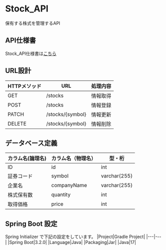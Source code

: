 # Stock_API

保有する株式を管理するAPI

## API仕様書
Stock_API仕様書は[こちら](https://kiki0911.github.io/Stock_API/)

## URL設計
|HTTPメソッド|URL|処理内容|
|---|---|---|
|GET|/stocks|情報取得|
|POST|/stocks|情報登録|
|PATCH|/stocks/{symbol}|情報更新|
|DELETE|/stocks/{symbol}|情報削除|

## データベース定義
|カラム名(論理名)|カラム名（物理名）|型・桁|
|---|---|---|
|ID|id|int|
|証券コード|symbol|varchar(255)|
|企業名|companyName|varchar(255)|
|株式保有数|quantity|int|
|取得価格|price|int|

## Spring Boot 設定

Spring Initializer で下記の設定をしています。
|Project|Gradle Project|
|---|---|
|Spring Boot|3.2.0|
|Language|Java|
|Packaging|Jar|
|Java|17|
